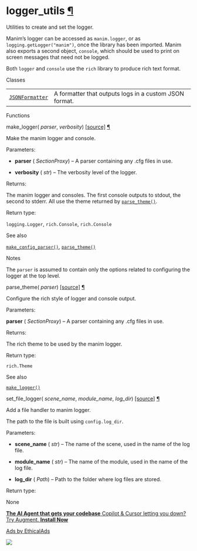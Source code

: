# logger\_utils [¶](https://docs.manim.community/en/stable/reference/manim._config.logger_utils.html\#module-manim._config.logger_utils "Link to this heading")

Utilities to create and set the logger.

Manim’s logger can be accessed as `manim.logger`, or as
`logging.getLogger("manim")`, once the library has been imported. Manim also
exports a second object, `console`, which should be used to print on screen
messages that need not be logged.

Both `logger` and `console` use the `rich` library to produce rich text
format.

Classes

|     |     |
| --- | --- |
| [`JSONFormatter`](https://docs.manim.community/en/stable/reference/manim._config.logger_utils.JSONFormatter.html#manim._config.logger_utils.JSONFormatter "manim._config.logger_utils.JSONFormatter") | A formatter that outputs logs in a custom JSON format. |

Functions

make\_logger( _parser_, _verbosity_) [\[source\]](https://docs.manim.community/en/stable/_modules/manim/_config/logger_utils.html#make_logger) [¶](https://docs.manim.community/en/stable/reference/manim._config.logger_utils.html#manim._config.logger_utils.make_logger "Link to this definition")

Make the manim logger and console.

Parameters:

- **parser** ( _SectionProxy_) – A parser containing any .cfg files in use.

- **verbosity** ( _str_) – The verbosity level of the logger.


Returns:

The manim logger and consoles. The first console outputs
to stdout, the second to stderr. All use the theme returned by
[`parse_theme()`](https://docs.manim.community/en/stable/reference/manim._config.logger_utils.html#manim._config.logger_utils.parse_theme "manim._config.logger_utils.parse_theme").

Return type:

`logging.Logger`, `rich.Console`, `rich.Console`

See also

[`make_config_parser()`](https://docs.manim.community/en/stable/reference/manim._config.utils.html#manim._config.utils.make_config_parser "manim._config.utils.make_config_parser"), [`parse_theme()`](https://docs.manim.community/en/stable/reference/manim._config.logger_utils.html#manim._config.logger_utils.parse_theme "manim._config.logger_utils.parse_theme")

Notes

The `parser` is assumed to contain only the options related to
configuring the logger at the top level.

parse\_theme( _parser_) [\[source\]](https://docs.manim.community/en/stable/_modules/manim/_config/logger_utils.html#parse_theme) [¶](https://docs.manim.community/en/stable/reference/manim._config.logger_utils.html#manim._config.logger_utils.parse_theme "Link to this definition")

Configure the rich style of logger and console output.

Parameters:

**parser** ( _SectionProxy_) – A parser containing any .cfg files in use.

Returns:

The rich theme to be used by the manim logger.

Return type:

`rich.Theme`

See also

[`make_logger()`](https://docs.manim.community/en/stable/reference/manim._config.logger_utils.html#manim._config.logger_utils.make_logger "manim._config.logger_utils.make_logger")

set\_file\_logger( _scene\_name_, _module\_name_, _log\_dir_) [\[source\]](https://docs.manim.community/en/stable/_modules/manim/_config/logger_utils.html#set_file_logger) [¶](https://docs.manim.community/en/stable/reference/manim._config.logger_utils.html#manim._config.logger_utils.set_file_logger "Link to this definition")

Add a file handler to manim logger.

The path to the file is built using `config.log_dir`.

Parameters:

- **scene\_name** ( _str_) – The name of the scene, used in the name of the log file.

- **module\_name** ( _str_) – The name of the module, used in the name of the log file.

- **log\_dir** ( _Path_) – Path to the folder where log files are stored.


Return type:

None

[**The AI Agent that gets your codebase** Copilot & Cursor letting you down? Try Augment. **Install Now**](https://server.ethicalads.io/proxy/click/8458/019600ea-44d3-7913-b96f-2a3a0da16c1a/)

[Ads by EthicalAds](https://www.ethicalads.io/advertisers/?ref=ea-text)

![](https://server.ethicalads.io/proxy/view/8458/019600ea-44d3-7913-b96f-2a3a0da16c1a/)
